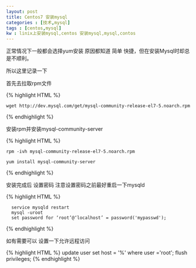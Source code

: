 ```yaml
---
layout: post
title: Centos7 安装mysql
categories : [技术,mysql]
tags : [centos,mysql]
kw : linix上安装mysql,centos 安装mysql,mysql,contos
---
```


正常情况下一般都会选择yum安装 原因都知道 简单 快捷，但在安装Mysql时却总是不顺利。

所以这里记录一下

首先去拉取rpm文件 

 {% highlight HTML %}

    wget http://dev.mysql.com/get/mysql-community-release-el7-5.noarch.rpm
 {% endhighlight %}

安装rpm并安装mysql-community-server

 {% highlight HTML %}

	rpm -ivh mysql-community-release-el7-5.noarch.rpm

	yum install mysql-community-server
 {% endhighlight %}

安装完成后 
设置密码 注意设置密码之前最好重启一下mysqld

 {% highlight HTML %}
 
	  service mysqld restart
	  mysql -uroot
	  set password for ‘root’@‘localhost’ = password('mypasswd');
 {% endhighlight %}

如有需要可以  设置一下允许远程访问

 {% highlight HTML %}
	update user set host = '%' where user ='root';
	flush privileges; 
 {% endhighlight %}



